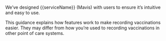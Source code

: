 We’ve designed {{serviceName}} (Mavis) with users to ensure it’s intuitive and easy to use.

This guidance explains how features work to make recording vaccinations easier. They may differ from how you’re used to recording vaccinations in other point of care systems.
